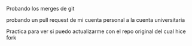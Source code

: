 Probando los merges de git

probando un pull request de mi cuenta personal a la cuenta universitaria

Practica para ver si puedo actualizarme con el repo original del cual hice fork
